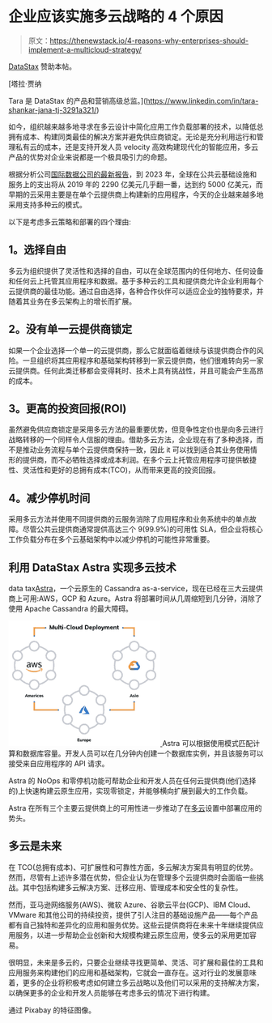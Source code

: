 # 企业应该实施多云战略的 4 个原因

> 原文：<https://thenewstack.io/4-reasons-why-enterprises-should-implement-a-multicloud-strategy/>

[DataStax](https://www.datastax.com/) 赞助本帖。

 [塔拉·贾纳

Tara 是 DataStax 的产品和营销高级总监。](https://www.linkedin.com/in/tara-shankar-jana-tj-3291a321/) 

如今，组织越来越多地寻求在多云设计中简化应用工作负载部署的技术，以降低总拥有成本、构建同类最佳的解决方案并避免供应商锁定。无论是充分利用运行和管理私有云的成本，还是支持开发人员 velocity 高效构建现代化的智能应用，多云产品的优势对企业来说都是一个极具吸引力的命题。

根据分析公司[国际数据公司的最新报告](https://www.idc.com/getdoc.jsp?containerId=IDC_P33214)，到 2023 年，全球在公共云基础设施和服务上的支出将从 2019 年的 2290 亿美元几乎翻一番，达到约 5000 亿美元，而早期的云采用主要是在单个云提供商上构建新的应用程序，今天的企业越来越多地采用支持多种云的模式。

以下是考虑多云策略和部署的四个理由:

## **1。选择自由**

多云为组织提供了灵活性和选择的自由，可以在全球范围内的任何地方、任何设备和任何云上托管其应用程序和数据。基于多种云的工具和提供商允许企业利用每个云提供商的最佳功能。通过自由选择，各种合作伙伴可以适应企业的独特要求，并随着其业务在多云架构上的增长而扩展。

## **2。没有单一云提供商锁定**

如果一个企业选择一个单一的云提供商，那么它就面临着继续与该提供商合作的风险。一旦组织将其应用程序和基础架构转移到一家云提供商，他们很难转向另一家云提供商。任何此类迁移都会变得耗时、技术上具有挑战性，并且可能会产生高昂的成本。

## **3。更高的投资回报(ROI)**

虽然避免供应商锁定是采用多云方法的最重要优势，但竞争性定价也是向多云进行战略转移的一个同样令人信服的理由。借助多云方法，企业现在有了多种选择，而不是推动业务流程与单个云提供商保持一致，因此 it 可以找到适合其业务使用情形的提供商，而不必牺牲选择或成本利润。在多个云上托管应用程序可提供敏捷性、灵活性和更好的总拥有成本(TCO)，从而带来更高的投资回报。

## **4。减少停机时间**

采用多云方法并使用不同提供商的云服务消除了应用程序和业务系统中的单点故障。尽管公共云提供商通常提供高达三个 9(99.9%)的可用性 SLA，但企业将核心工作负载分布在多个云基础架构中以减少停机的可能性非常重要。

## **利用 DataStax Astra 实现多云技术**

data tax[Astra](https://www.datastax.com/products/datastax-astra)，一个云原生的 Cassandra as-a-service，现在已经在三大云提供商上可用:AWS，GCP 和 Azure。Astra 将部署时间从几周缩短到几分钟，消除了使用 Apache Cassandra 的最大障碍。

[![](img/2f4654b7d9a0ab894c02a374e5b48d0a.png) ](https://cdn.thenewstack.io/media/2020/11/6e40dff1-image1.png) Astra 可以根据使用模式匹配计算和数据库容量。开发人员可以在几分钟内创建一个数据库实例，并且该服务可以接受来自应用程序的 API 请求。

Astra 的 NoOps 和零停机功能可帮助企业和开发人员在任何云提供商(他们选择的)上快速构建云原生应用，实现零锁定，并能够横向扩展到最大的工作负载。

Astra 在所有三个主要云提供商上的可用性进一步推动了在[多云](https://www.datastax.com/resources/whitepaper/why-multi-cloud-imperative-any-modern-data-strategy)设置中部署应用的势头。

## **多云是未来**

在 TCO(总拥有成本)、可扩展性和可靠性方面，多云解决方案具有明显的优势。然而，尽管有上述许多潜在优势，但企业认为在管理多个云提供商时会面临一些挑战。其中包括构建多云解决方案、迁移应用、管理成本和安全性的复杂性。

然而，亚马逊网络服务(AWS)、微软 Azure、谷歌云平台(GCP)、IBM Cloud、VMware 和其他公司的持续投资，提供了引人注目的基础设施产品——每个产品都有自己独特和差异化的应用和服务优势。这些云提供商将在未来十年继续提供应用服务，以进一步帮助企业创新和大规模构建云原生应用，使多云的采用更加容易。

很明显，未来是多云的，只要企业继续寻找更简单、灵活、可扩展和最佳的工具和应用服务来构建他们的应用和基础架构，它就会一直存在。这对行业的发展意味着，更多的企业将积极考虑如何建立多云战略以及他们可以采用的支持解决方案，以确保更多的企业和开发人员能够在考虑多云的情况下进行构建。

通过 Pixabay 的特征图像。

<svg xmlns:xlink="http://www.w3.org/1999/xlink" viewBox="0 0 68 31" version="1.1"><title>Group</title> <desc>Created with Sketch.</desc></svg>